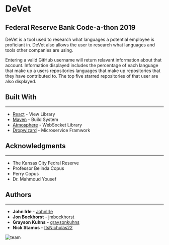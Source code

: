# DeVet 
## Federal Reserve Bank Code-a-thon 2019

DeVet is a tool used to research what languages a potential employee is proficiant in. DeVet also allows the user to  research what languages and tools other companies are using.

Entering a valid GitHub username will return relavant information about that account. Information displayed includes the percentage of each language that make up a users repositories languages that make up repositories that they have contributed to. The top five starred repositories of that user are also displayed.


## Built With
---
* [React](https://github.com/facebook/react) - View Library
* [Maven](https://maven.apache.org/) - Build System
* [Atmosphere](https://github.com/Atmosphere/atmosphere) - WebSocket Library
* [Dropwizard](http://www.dropwizard.io/1.0.2/docs/) - Microservice Framwork

## Acknowledgments
---
* The Kansas City Fedral Reserve
* Professor Belinda Copus
* Perry Copus
* Dr. Mahmoud Yousef

## Authors
---
* **John Irle** - [JohnIrle](https://github.com/JohnIrle)
* **Jon Bockhorst** - [jmbockhorst](https://github.com/jmbockhorst)
* **Grayson Kuhns** - [graysonkuhns](https://github.com/graysonkuhns)
* **Nick Stamos** - [ItsNicholas22](https://github.com/ItsNicholas22)

![team](team.jpg)

